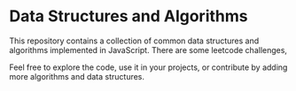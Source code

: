 # Data Structures and Algorithms

This repository contains a collection of common data structures and algorithms implemented in JavaScript. There are some leetcode challenges,

Feel free to explore the code, use it in your projects, or contribute by adding more algorithms and data structures.
